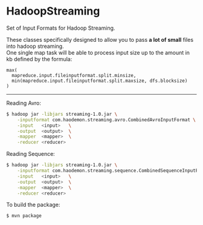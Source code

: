 # HadoopStreaming
Set of Input Formats for Hadoop Streaming.

These classes specifically designed to allow you to pass __a lot of small__ files into hadoop streaming.</br>
One single map task will be able to process input size up to the amount in kb defined by the formula:
```
max(
  mapreduce.input.fileinputformat.split.minsize,
  min(mapreduce.input.fileinputformat.split.maxsize, dfs.blocksize)
)
```

---

Reading Avro:
```bash
$ hadoop jar -libjars streaming-1.0.jar \
    -inputformat com.haodemon.streaming.avro.CombinedAvroInputFormat \
    -input   <input>   \
    -output  <output>  \
    -mapper  <mapper>  \
    -reducer <reducer>
```

Reading Sequence:
```bash
$ hadoop jar -libjars streaming-1.0.jar \
    -inputformat com.haodemon.streaming.sequence.CombinedSequenceInputFormat \
    -input   <input>   \
    -output  <output>  \
    -mapper  <mapper>  \
    -reducer <reducer>
```


To build the package:
```bash
$ mvn package
```
